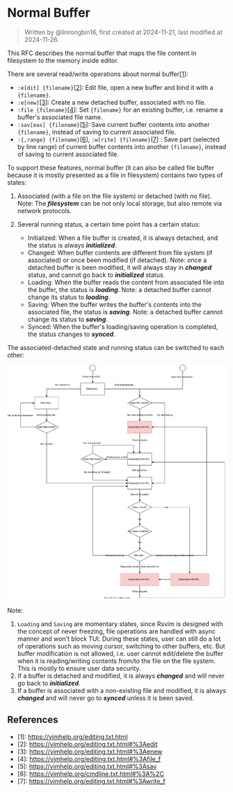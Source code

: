 # Normal Buffer

> Written by @linrongbin16, first created at 2024-11-21, last modified at 2024-11-26.

This RFC describes the normal buffer that maps the file content in filesystem to the memory inside editor.

There are several read/write operations about normal buffer\[[1](#references)\]:

- `:e[dit] {filename}`\[[2](#references)\]: Edit file, open a new buffer and bind it with a `{filename}`.
- `:e[new]`\[[3](#references)\]: Create a new detached buffer, associated with no file.
- `:file {filename}`\[[4](#references)\]: Set `{filename}` for an existing buffer, i.e. rename a buffer's associated file name.
- `:sav[eas] {filename}`\[[5](#references)\]: Save current buffer contents into another `{filename}`, instead of saving to current associated file.
- `:{,range} {filename}`\[[6](#references)\], `:w[rite] {filename}`\[[7](#references)\] : Save part (selected by line range) of current buffer contents into another `{filename}`, instead of saving to current associated file.

To support these features, normal buffer (it can also be called file buffer because it is mostly presented as a file in filesystem) contains two types of states:

1. Associated (with a file on the file system) or detached (with no file). Note: The _**filesystem**_ can be not only local storage, but also remote via network protocols.

2. Several running status, a certain time point has a certain status:

   - Initialized: When a file buffer is created, it is always detached, and the status is always _**initialized**_.
   - Changed: When buffer contents are different from file system (if associated) or once been modified (if detached). Note: once a detached buffer is been modified, it will always stay in _**changed**_ status, and cannot go back to _**initialized**_ status.
   - Loading: When the buffer reads the content from associated file into the buffer, the status is _**loading**_. Note: a detached buffer cannot change its status to _**loading**_.
   - Saving: When the buffer writes the buffer's contents into the associated file, the status is _**saving**_. Note: a detached buffer cannot change its status to _**saving**_.
   - Synced: When the buffer's loading/saving operation is completed, the status changes to _**synced**_.

The associated-detached state and running status can be switched to each other:

![1](../images/4-WindowsAndBuffers-1-FileBuffer.1.drawio.svg)

Note:

1. `Loading` and `Saving` are momentary states, since Rsvim is designed with the concept of never freezing, file operations are handled with async manner and won't block TUI. During these states, user can still do a lot of operations such as moving cursor, switching to other buffers, etc. But buffer modification is not allowed, i.e. user cannot edit/delete the buffer when it is reading/writing contents from/to the file on the file system. This is mostly to ensure user data security.
2. If a buffer is detached and modified, it is always _**changed**_ and will never go back to _**initialized**_.
3. If a buffer is associated with a non-existing file and modified, it is always _**changed**_ and will never go to _**synced**_ unless it is been saved.

## References

- \[1\]: <https://vimhelp.org/editing.txt.html>
- \[2\]: <https://vimhelp.org/editing.txt.html#%3Aedit>
- \[3\]: <https://vimhelp.org/editing.txt.html#%3Aenew>
- \[4\]: <https://vimhelp.org/editing.txt.html#%3Afile_f>
- \[5\]: <https://vimhelp.org/editing.txt.html#%3Asav>
- \[6\]: <https://vimhelp.org/cmdline.txt.html#%3A%2C>
- \[7\]: <https://vimhelp.org/editing.txt.html#%3Awrite_f>
